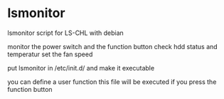 # lsmonitor
lsmonitor script for LS-CHL with debian

monitor the power switch and the function button
check hdd status and temperatur
set the fan speed

put lsmonitor in /etc/init.d/ and make it executable

you can define a user function
this file will be executed if you press the function button
